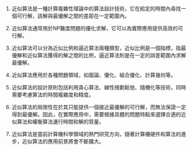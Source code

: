 

1. 近似算法是一種計算複雜性理論中的算法設計技術，它在給定的時間內尋找一個可行解，該解與最優解之間的差距在一定範圍內。

2. 近似算法通常用於NP難度問題的優化求解，它可以為實際應用提供高效的可行解。

3. 近似算法可以分為近似比例和逼近算法兩種類型，近似比例是一個指標，指最優解和近似算法獲得的解之間的比例，逼近算法則是在一定的誤差範圍內求解最優解。

4. 近似算法應用於各種問題領域，如圖論、優化、組合優化、計算幾何等。

5. 近似算法的設計原則包括利用貪心算法、線性規劃鬆弛、隨機化等技術，同時需要考慮算法的時間複雜度和精度。

6. 近似算法的局限性在於其只能提供一個接近最優解的可行解，而無法保證一定得到最優解。因此，在實際應用中，需要根據具體的問題特點來選擇合適的近似算法和權衡算法運行時間和解的質量。

7. 近似算法是當前計算機科學領域的熱門研究方向，隨著計算機硬件和算法的進步，近似算法的應用前景將會不斷擴大。